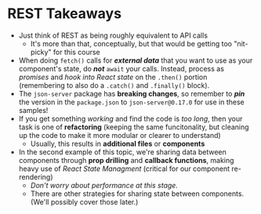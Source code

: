 # REST Takeaways

- Just think of REST as being roughly equivalent to API calls
  - It's more than that, conceptually, but that would be getting too "nit-picky" for this course
- When doing `fetch()` calls for ***external data*** that you want to use as your component's state, do ***not*** `await` your calls. Instead, process as *promises* and *hook into React state* on the `.then()` portion (remembering to also do a `.catch()` and `.finally()` block).
- The `json-server` package has **breaking changes**, so remember to ***pin*** the version in the `package.json` to `json-server@0.17.0` for use in these samples!
- If you get something *working* and find the code is *too long*, then your task is one of **refactoring** (keeping the same funcitonality, but cleaning up the code to make it more modular or clearer to understand)
  - Usually, this results in **additional files** or **components**
- In the second example of this topic, we're sharing data between components through **prop drilling** and **callback functions**, making heavy use of *React State Managment* (critical for our component re-rendering)
  - *Don't worry about performance at this stage.*
  - There are other strategies for sharing state between components. (We'll possibly cover those later.)
